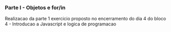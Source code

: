 ### Parte I - Objetos e for/in

Realizacao da parte 1 exercicio proposto no encerramento do dia 4 do bloco 4 - Introducao a Javascript e logica de programacao
